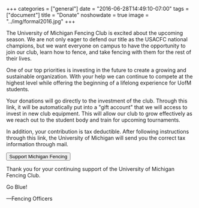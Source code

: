 +++
categories = ["general"]
date = "2016-06-28T14:49:10-07:00"
tags = ["document"]
title = "Donate"
noshowdate = true
image = "../img/formal2016.jpg"
+++

The University of Michigan Fencing Club is excited about the upcoming season.
We are not only eager to defend our title as the USACFC national champions, but we want everyone on campus to have the opportunity to join our club, learn how to fence, and take fencing with them for the rest of their lives.

One of our top priorities is investing in the future to create a growing and sustainable organization.
With your help we can continue to compete at the highest level while offering the beginning of a lifelong experience for UofM students.

Your donations will go directly to the investment of the club.
Through this link, it will be automatically put into a "gift account" that we will access to invest in new club equipment.
This will allow our club to grow effectively as we reach out to the student body and train for upcoming tournaments.

In addition, your contribution is tax deductible.
After following instructions through this link, the University of Michigan will send you the correct tax information through mail.

[<button type="button" class="btn btn-primary">Support Michigan Fencing</button>](https://giving.umich.edu/give/fencing)

Thank you for your continuing support of the University of Michigan Fencing Club.

Go Blue!

—Fencing Officers
